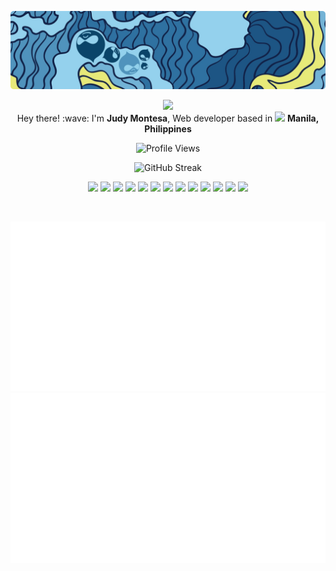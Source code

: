 <img src="https://raw.githubusercontent.com/montesajudy/montesajudy/main/img/d8-cropped-rounded.png" alt="Judy Montesa GitHub image header"><br>

<div align=center>
  <p>
    <img src="https://emojis.slackmojis.com/emojis/images/1531849430/4246/blob-sunglasses.gif?1531849430" width="40"/><br>
    Hey there! :wave: I'm <strong>Judy Montesa</strong>, Web developer based in <img src="https://cdn-icons-png.flaticon.com/512/197/197561.png" width="14"/>&nbsp;<strong>Manila, Philippines</strong>
  </p>

  ![Profile Views](https://komarev.com/ghpvc/?username=montesajudy&style=for-the-badge&color=2E71A0)

  ![GitHub Streak](https://streak-stats.demolab.com?user=montesajudy&hide_border=true&currStreakNum=2E71A0&sideNums=2E71A0)

  [comment]: # (Tools and Languages)
  <code><img height="30" src="https://cdn.jsdelivr.net/gh/devicons/devicon/icons/javascript/javascript-original.svg"></code>
  <code><img height="30" src="https://cdn.jsdelivr.net/gh/devicons/devicon/icons/html5/html5-original.svg"></code>
  <code><img height="30" src="https://cdn.jsdelivr.net/gh/devicons/devicon/icons/css3/css3-original.svg"></code>
  <code><img height="34" src="https://cdn.jsdelivr.net/gh/devicons/devicon/icons/bootstrap/bootstrap-original.svg"></code>
  <code><img height="34" src="https://cdn.jsdelivr.net/gh/devicons/devicon/icons/sass/sass-original.svg"></code>
  <code><img height="34" src="https://cdn.jsdelivr.net/gh/devicons/devicon/icons/gulp/gulp-plain.svg"></code>
  <code><img height="34" src="https://cdn.jsdelivr.net/gh/devicons/devicon/icons/php/php-plain.svg"></code>
  <code><img height="34" src="https://cdn.jsdelivr.net/gh/devicons/devicon/icons/drupal/drupal-plain-wordmark.svg"></code>
  <code><img height="34" src="https://cdn.jsdelivr.net/gh/devicons/devicon/icons/docker/docker-original-wordmark.svg"></code>
  <code><img height="34" src="https://cdn.jsdelivr.net/gh/devicons/devicon/icons/git/git-original-wordmark.svg"></code>
  <code><img height="34" src="https://cdn.jsdelivr.net/gh/devicons/devicon/icons/mysql/mysql-original-wordmark.svg"></code>
  <code><img height="34" src="https://cdn.jsdelivr.net/gh/devicons/devicon/icons/composer/composer-original.svg"></code>
  <code><img height="34" src="https://cdn.jsdelivr.net/gh/devicons/devicon/icons/linux/linux-original.svg"></code>

  <br>
  
  ![Statistics](https://raw.githubusercontent.com/montesajudy/github-stats/master/generated/overview.svg)
  ![Languages](https://raw.githubusercontent.com/montesajudy/github-stats/master/generated/languages.svg)
</div>

